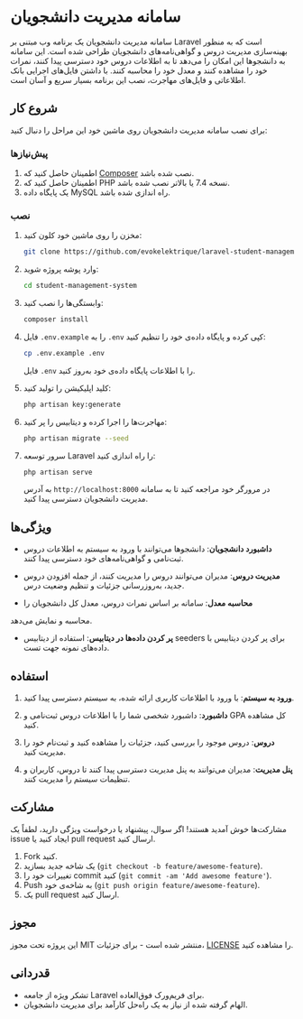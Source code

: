 # سامانه مدیریت دانشجویان

سامانه مدیریت دانشجویان یک برنامه وب مبتنی بر Laravel است که به منظور بهینه‌سازی مدیریت دروس و گواهی‌نامه‌های دانشجویان طراحی شده است. این سامانه به دانشجوها این امکان را می‌دهد تا به اطلاعات دروس خود دسترسی پیدا کنند، نمرات خود را مشاهده کنند و معدل خود را محاسبه کنند. با داشتن فایل‌های اجرایی بانک اطلاعاتی و فایل‌های مهاجرت، نصب این برنامه بسیار سریع و آسان است.

## شروع کار

برای نصب سامانه مدیریت دانشجویان روی ماشین خود این مراحل را دنبال کنید:

### پیش‌نیازها

1. اطمینان حاصل کنید که [Composer](https://getcomposer.org/) نصب شده باشد.
2. اطمینان حاصل کنید که PHP نسخه 7.4 یا بالاتر نصب شده باشد.
3. یک پایگاه داده MySQL راه اندازی شده باشد.

### نصب

1. مخزن را روی ماشین خود کلون کنید:

   ```bash
   git clone https://github.com/evokelektrique/laravel-student-management-system.git
   ```

2. وارد پوشه پروژه شوید:

   ```bash
   cd student-management-system
   ```

3. وابستگی‌ها را نصب کنید:

   ```bash
   composer install
   ```

4. فایل `.env.example` را به `.env` کپی کرده و پایگاه داده‌ی خود را تنظیم کنید:

   ```bash
   cp .env.example .env
   ```

   فایل `.env` را با اطلاعات پایگاه داده‌ی خود به‌روز کنید.

5. کلید اپلیکیشن را تولید کنید:

   ```bash
   php artisan key:generate
   ```

6. مهاجرت‌ها را اجرا کرده و دیتابیس را پر کنید:

   ```bash
   php artisan migrate --seed
   ```

7. سرور توسعه Laravel را راه اندازی کنید:

   ```bash
   php artisan serve
   ```

   به آدرس `http://localhost:8000` در مرورگر خود مراجعه کنید تا به سامانه مدیریت دانشجویان دسترسی پیدا کنید.

## ویژگی‌ها

- **داشبورد دانشجویان**: دانشجوها می‌توانند با ورود به سیستم به اطلاعات دروس ثبت‌نامی و گواهی‌نامه‌های خود دسترسی پیدا کنند.

- **مدیریت دروس**: مدیران می‌توانند دروس را مدیریت کنند، از جمله افزودن دروس جدید، به‌روزرسانی جزئیات و تنظیم وضعیت درس.

- **محاسبه معدل**: سامانه بر اساس نمرات دروس، معدل کل دانشجویان را

 محاسبه و نمایش می‌دهد.

- **پر کردن داده‌ها در دیتابیس**: استفاده از دیتابیس seeders برای پر کردن دیتابیس با داده‌های نمونه جهت تست.

## استفاده

1. **ورود به سیستم**: با ورود با اطلاعات کاربری ارائه شده، به سیستم دسترسی پیدا کنید.

2. **داشبورد**: داشبورد شخصی شما را با اطلاعات دروس ثبت‌نامی و GPA کل مشاهده کنید.

3. **دروس**: دروس موجود را بررسی کنید، جزئیات را مشاهده کنید و ثبت‌نام خود را مدیریت کنید.

4. **پنل مدیریت**: مدیران می‌توانند به پنل مدیریت دسترسی پیدا کنند تا دروس، کاربران و تنظیمات سیستم را مدیریت کنند.

## مشارکت

مشارکت‌ها خوش آمدید هستند! اگر سوال، پیشنهاد یا درخواست ویژگی دارید، لطفاً یک issue ایجاد کنید یا pull request ارسال کنید.

1. Fork کنید.
2. یک شاخه جدید بسازید (`git checkout -b feature/awesome-feature`).
3. تغییرات خود را commit کنید (`git commit -am 'Add awesome feature'`).
4. Push به شاخه‌ی خود (`git push origin feature/awesome-feature`).
5. یک pull request ارسال کنید.

## مجوز

این پروژه تحت مجوز MIT منتشر شده است - برای جزئیات، [LICENSE](LICENSE) را مشاهده کنید.

## قدردانی

- تشکر ویژه از جامعه Laravel برای فریم‌ورک فوق‌العاده.
- الهام گرفته شده از نیاز به یک راه‌حل کارآمد برای مدیریت دانشجویان.
